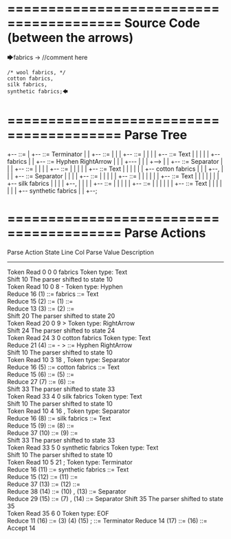 ﻿========================================
Source Code (between the arrows)
========================================

🡆fabrics -> //comment here

    /* wool fabrics, */
    cotton fabrics,
    silk fabrics,
    synthetic fabrics;🡄

========================================
Parse Tree
========================================

+--<scripture> ::= <expression>
|  +--<expression> ::= <item> <producer> <item-or-expression-list> Terminator
|  |  +--<item> ::= <text>
|  |  |  +--<text> ::= <text-chunk>
|  |  |  |  +--<text-chunk> ::= Text
|  |  |  |  |  +--fabrics 
|  |  +--<producer> ::= Hyphen RightArrow
|  |  |  +---
|  |  |  +-->
|  |  +--<item-or-expression-list> ::= <item> Separator <item-or-expression-list>
|  |  |  +--<item> ::= <text>
|  |  |  |  +--<text> ::= <text-chunk>
|  |  |  |  |  +--<text-chunk> ::= Text
|  |  |  |  |  |  +--    cotton fabrics
|  |  |  +--,
|  |  |  +--<item-or-expression-list> ::= <item> Separator <item>
|  |  |  |  +--<item> ::= <text>
|  |  |  |  |  +--<text> ::= <text-chunk>
|  |  |  |  |  |  +--<text-chunk> ::= Text
|  |  |  |  |  |  |  +--    silk fabrics
|  |  |  |  +--,
|  |  |  |  +--<item> ::= <text>
|  |  |  |  |  +--<text> ::= <text-chunk>
|  |  |  |  |  |  +--<text-chunk> ::= Text
|  |  |  |  |  |  |  +--    synthetic fabrics
|  |  +--;


========================================
Parse Actions
========================================

Parse Action      State    Line     Col   Parse Value                       Description                                                             
---------------   -----   -----   -----   -------------------------------   ------------------------------------------------------------------------
Token Read            0       0       0   fabrics                           Token type: Text                                                        
Shift                10                                                     The parser shifted to state 10                                          
Token Read           10       0       8   -                                 Token type: Hyphen                                                      
Reduce               16                   (1) ::= fabrics                   <text-chunk> ::= Text                                                   
Reduce               15                   (2) ::= (1)                       <text> ::= <text-chunk>                                                 
Reduce               13                   (3) ::= (2)                       <item> ::= <text>                                                       
Shift                20                                                     The parser shifted to state 20                                          
Token Read           20       0       9   >                                 Token type: RightArrow                                                  
Shift                24                                                     The parser shifted to state 24                                          
Token Read           24       3       0       cotton fabrics                Token type: Text                                                        
Reduce               21                   (4) ::= - >                       <producer> ::= Hyphen RightArrow                                        
Shift                10                                                     The parser shifted to state 10                                          
Token Read           10       3      18   ,                                 Token type: Separator                                                   
Reduce               16                   (5) ::=     cotton fabrics        <text-chunk> ::= Text                                                   
Reduce               15                   (6) ::= (5)                       <text> ::= <text-chunk>                                                 
Reduce               27                   (7) ::= (6)                       <item> ::= <text>                                                       
Shift                33                                                     The parser shifted to state 33                                          
Token Read           33       4       0       silk fabrics                  Token type: Text                                                        
Shift                10                                                     The parser shifted to state 10                                          
Token Read           10       4      16   ,                                 Token type: Separator                                                   
Reduce               16                   (8) ::=     silk fabrics          <text-chunk> ::= Text                                                   
Reduce               15                   (9) ::= (8)                       <text> ::= <text-chunk>                                                 
Reduce               37                   (10) ::= (9)                      <item> ::= <text>                                                       
Shift                33                                                     The parser shifted to state 33                                          
Token Read           33       5       0       synthetic fabrics             Token type: Text                                                        
Shift                10                                                     The parser shifted to state 10                                          
Token Read           10       5      21   ;                                 Token type: Terminator                                                  
Reduce               16                   (11) ::=     synthetic fabrics    <text-chunk> ::= Text                                                   
Reduce               15                   (12) ::= (11)                     <text> ::= <text-chunk>                                                 
Reduce               37                   (13) ::= (12)                     <item> ::= <text>                                                       
Reduce               38                   (14) ::= (10) , (13)              <item-or-expression-list> ::= <item> Separator <item>                   
Reduce               29                   (15) ::= (7) , (14)               <item-or-expression-list> ::= <item> Separator <item-or-expression-list>
Shift                35                                                     The parser shifted to state 35                                          
Token Read           35       6       0                                     Token type: EOF                                                         
Reduce               11                   (16) ::= (3) (4) (15) ;           <expression> ::= <item> <producer> <item-or-expression-list> Terminator 
Reduce               14                   (17) ::= (16)                     <scripture> ::= <expression>                                            
Accept               14                                                                                                                             


